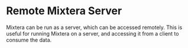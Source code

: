 # Remote Mixtera Server

Mixtera can be run as a server, which can be accessed remotely. This is useful for running Mixtera on a server, and accessing it from a client to consume the data.


